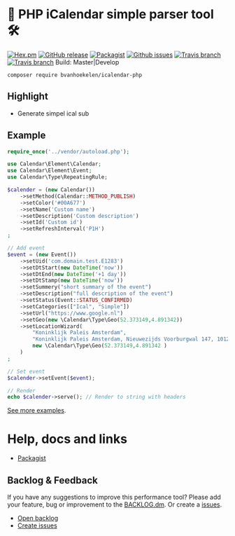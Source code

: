 # 📆 PHP iCalendar simple parser tool 🛠

[![Hex.pm](https://img.shields.io/hexpm/l/plug.svg?maxAge=2592000&style=flat-square)](https://github.com/bvanhoekelen/icalendar-php/blob/master/LICENSE)
[![GitHub release](https://img.shields.io/github/release/bvanhoekelen/icalendar-php.svg?style=flat-square)](https://github.com/bvanhoekelen/icalendar-php/releases)
[![Packagist](https://img.shields.io/packagist/dt/bvanhoekelen/icalendar-php.svg?style=flat-square)](https://packagist.org/packages/bvanhoekelen/icalendar-php)
[![Github issues](https://img.shields.io/github/issues/bvanhoekelen/icalendar-php.svg?style=flat-square)](https://github.com/bvanhoekelen/icalendar-php/issues)
[![Travis branch](https://img.shields.io/travis/bvanhoekelen/icalendar-php/master.svg?style=flat-square)](https://travis-ci.org/bvanhoekelen/icalendar-php)
[![Travis branch](https://img.shields.io/travis/bvanhoekelen/icalendar-php/develop.svg?style=flat-square)](https://travis-ci.org/bvanhoekelen/icalendar-php) Build: Master|Develop
```
composer require bvanhoekelen/icalendar-php
```

## Highlight
- Generate simpel ical sub

## Example
```php
require_once('../vendor/autoload.php');

use Calendar\Element\Calendar;
use Calendar\Element\Event;
use Calendar\Type\RepeatingRule;

$calender = (new Calendar())
	->setMethod(Calendar::METHOD_PUBLISH)
	->setColor('#00A677')
	->setName('Custom name')
	->setDescription('Custom description')
	->setId('Custom id')
	->setRefreshInterval('P1H')
;

// Add event
$event = (new Event())
	->setUid('com.domain.test.E1283')
	->setDtStart(new DateTime('now'))
	->setDtEnd(new DateTime('+1 day'))
	->setDtStamp(new DateTime('now'))
	->setSummery("short summary of the event")
	->setDescription("full description of the event")
	->setStatus(Event::STATUS_CONFIRMED)
	->setCategories(["Ical", "Simple"])
	->setUrl("https://www.google.nl")
	->setGeo(new \Calendar\Type\Geo(52.373149,4.891342))
	->setLocationWizard(
		"Koninklijk Paleis Amsterdam",
		"Koninklijk Paleis Amsterdam, Nieuwezijds Voorburgwal 147, 1012 RJ Amsterdam, Nederland",
		new \Calendar\Type\Geo(52.373149,4.891342 )
	)
;

// Set event
$calender->setEvent($event);

// Render
echo $calender->serve(); // Render to string with headers

```
[See more examples](https://github.com/bvanhoekelen/icalendar-php/examples).

# Help, docs and links
- [Packagist](https://packagist.org/packages/bvanhoekelen/icalendar-php)

## Backlog & Feedback
If you have any suggestions to improve this performance tool? Please add your feature, bug or improvement to the [BACKLOG.dm](https://github.com/bvanhoekelen/icalendar-php/blob/master/BACKLOG.md). Or create a [issues](https://github.com/bvanhoekelen/icalendar-php/issues).
- [Open backlog](https://github.com/bvanhoekelen/icalendar-php/blob/master/BACKLOG.md)
- [Create issues](https://github.com/bvanhoekelen/icalendar-php/issues)
